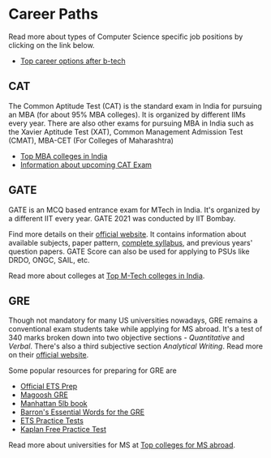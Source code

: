 # Career Paths

Read more about types of Computer Science specific job positions by clicking on the link below.
- [Top career options after b-tech](https://www.crampete.com/blogs/top-17-career-options-after-b-tech/)

## CAT

The Common Aptitude Test (CAT) is the standard exam in India for pursuing an MBA (for about 95% MBA colleges). It is organized by different IIMs every year. There are also other exams for pursuing MBA in India such as the Xavier Aptitude Test (XAT), Common Management Admission Test (CMAT), MBA-CET (For Colleges of Maharashtra)

- [Top MBA colleges in India](https://www.shiksha.com/mba/ranking/top-mba-colleges-in-india/2-2-0-0-0)
- [Information about upcoming CAT Exam](https://www.shiksha.com/mba/cat-exam?rf=searchWidget&landing=ep)

## GATE

GATE is an MCQ based entrance exam for MTech in India. It's organized by a different IIT every year. GATE 2021 was conducted by IIT Bombay.  

Find more details on their [official website](https://gate.iitb.ac.in/). It contains information about available subjects, paper pattern, [complete syllabus](https://gate.iitb.ac.in/syllabi.php), and previous years' question papers. GATE Score can also be used for applying to PSUs like DRDO, ONGC, SAIL, etc.  

Read more about colleges at [Top M-Tech colleges in India](https://www.careerindia.com/top-m-tech-colleges-in-india/articlecontent-pf5656-011864.html).

## GRE

Though not mandatory for many US universities nowadays, GRE remains a conventional exam students take while applying for MS abroad. It's a test of 340 marks broken down into two objective sections - *Quantitative* and *Verbal*. There's also a third subjective section *Analytical Writing*. Read more on their [official website](https://www.ets.org/gre).

Some popular resources for preparing for GRE are
- [Official ETS Prep](https://www.ets.org/gre/revised_general/prepare/)
- [Magoosh GRE](https://magoosh.com/)
- [Manhattan 5lb book](https://www.manhattanprep.com/gre/store/gre-strategy-guides/5-pound-book-gre-practice-problems/)
- [Barron's Essential Words for the GRE](https://www.amazon.in/Barron%60s-Essential-Words-Philip-Geer/dp/9387477010)
- [ETS Practice Tests](https://www.ets.org/gre/revised_general/prepare/powerprep/)
- [Kaplan Free Practice Test](https://www.kaptest.com/gre/free/free-gre-practice-test)

Read more about universities for MS at [Top colleges for MS abroad](https://studyabroad.shiksha.com/top-ms-colleges-in-abroad-abroadranking33).
